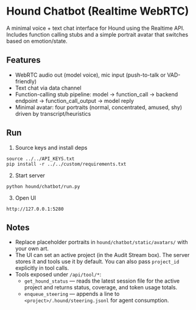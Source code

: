 # Hound Chatbot (Realtime WebRTC)

A minimal voice + text chat interface for Hound using the Realtime API. Includes function calling stubs and a simple portrait avatar that switches based on emotion/state.

## Features
- WebRTC audio out (model voice), mic input (push-to-talk or VAD-friendly)
- Text chat via data channel
- Function-calling stub pipeline: model -> function_call -> backend endpoint -> function_call_output -> model reply
- Minimal avatar: four portraits (normal, concentrated, amused, shy) driven by transcript/heuristics

## Run

1) Source keys and install deps

```
source ../../API_KEYS.txt
pip install -r ../../custom/requirements.txt
```

2) Start server

```
python hound/chatbot/run.py
```

3) Open UI

```
http://127.0.0.1:5280
```

## Notes
- Replace placeholder portraits in `hound/chatbot/static/avatars/` with your own art.
- The UI can set an active project (in the Audit Stream box). The server stores it and tools use it by default. You can also pass `project_id` explicitly in tool calls.
- Tools exposed under `/api/tool/*`:
  - `get_hound_status` — reads the latest session file for the active project and returns status, coverage, and token usage totals.
  - `enqueue_steering` — appends a line to `<project>/.hound/steering.jsonl` for agent consumption.
